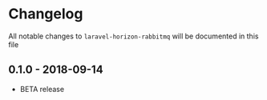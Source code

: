 # Changelog

All notable changes to `laravel-horizon-rabbitmq` will be documented in this file

## 0.1.0 - 2018-09-14
- BETA release